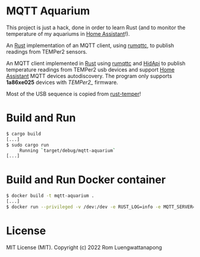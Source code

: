 MQTT Aquarium
===========

This project is just a hack, done in order to learn Rust (and to monitor the temperature of my aquariums in [Home Assistant](https://www.home-assistant.io/)!).

An [Rust](https://www.rust-lang.org/) implementation of an MQTT client, using [rumqttc](https://docs.rs/rumqttc/latest/rumqttc/), to publish readings from TEMPer2 sensors.

An MQTT client implemented in [Rust](https://www.rust-lang.org/) using [rumqttc](https://docs.rs/rumqttc/latest/rumqttc/) and [HidApi](https://crates.io/crates/hidapi) to publish temperature readings from TEMPer2 usb devices and support [Home Assistant](https://www.home-assistant.io/) MQTT devices autodiscovery. The program only supports **1a86xe025** devices with *TEMPer2_* firmware.

Most of the USB sequence is copied from [rust-temper](https://github.com/flxo/rust-temper)!

# Build and Run

```sh
$ cargo build
[...]
$ sudo cargo run
     Running `target/debug/mqtt-aquarium`
[...]
```

# Build and Run Docker container

```sh
$ docker build -t mqtt-aquarium .
[...]
$ docker run --privileged -v /dev:/dev -e RUST_LOG=info -e MQTT_SERVER=mqtt -e MQTT_PORT=1883 mqtt-aquarium
```

# License 

MIT License (MIT). Copyright (c) 2022 Rom Luengwattanapong
